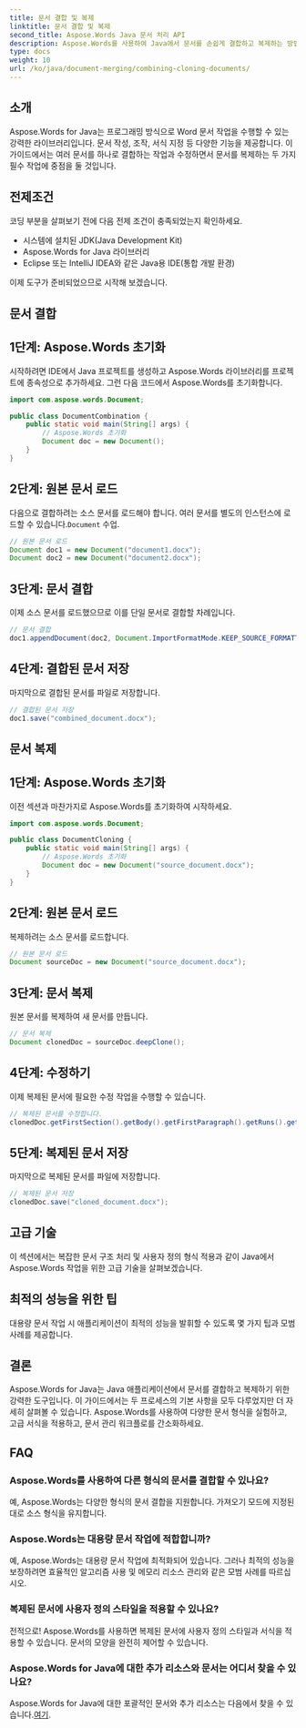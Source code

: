 ```yaml
---
title: 문서 결합 및 복제
linktitle: 문서 결합 및 복제
second_title: Aspose.Words Java 문서 처리 API
description: Aspose.Words를 사용하여 Java에서 문서를 손쉽게 결합하고 복제하는 방법을 알아보세요. 이 단계별 가이드에서는 알아야 할 모든 내용을 다룹니다.
type: docs
weight: 10
url: /ko/java/document-merging/combining-cloning-documents/
---
```


## 소개

Aspose.Words for Java는 프로그래밍 방식으로 Word 문서 작업을 수행할 수 있는 강력한 라이브러리입니다. 문서 작성, 조작, 서식 지정 등 다양한 기능을 제공합니다. 이 가이드에서는 여러 문서를 하나로 결합하는 작업과 수정하면서 문서를 복제하는 두 가지 필수 작업에 중점을 둘 것입니다.

## 전제조건

코딩 부분을 살펴보기 전에 다음 전제 조건이 충족되었는지 확인하세요.

- 시스템에 설치된 JDK(Java Development Kit)
- Aspose.Words for Java 라이브러리
- Eclipse 또는 IntelliJ IDEA와 같은 Java용 IDE(통합 개발 환경)

이제 도구가 준비되었으므로 시작해 보겠습니다.

## 문서 결합

## 1단계: Aspose.Words 초기화

시작하려면 IDE에서 Java 프로젝트를 생성하고 Aspose.Words 라이브러리를 프로젝트에 종속성으로 추가하세요. 그런 다음 코드에서 Aspose.Words를 초기화합니다.

```java
import com.aspose.words.Document;

public class DocumentCombination {
    public static void main(String[] args) {
        // Aspose.Words 초기화
        Document doc = new Document();
    }
}
```

## 2단계: 원본 문서 로드

다음으로 결합하려는 소스 문서를 로드해야 합니다. 여러 문서를 별도의 인스턴스에 로드할 수 있습니다.`Document` 수업.

```java
// 원본 문서 로드
Document doc1 = new Document("document1.docx");
Document doc2 = new Document("document2.docx");
```

## 3단계: 문서 결합

이제 소스 문서를 로드했으므로 이를 단일 문서로 결합할 차례입니다.

```java
// 문서 결합
doc1.appendDocument(doc2, Document.ImportFormatMode.KEEP_SOURCE_FORMATTING);
```

## 4단계: 결합된 문서 저장

마지막으로 결합된 문서를 파일로 저장합니다.

```java
// 결합된 문서 저장
doc1.save("combined_document.docx");
```

## 문서 복제

## 1단계: Aspose.Words 초기화

이전 섹션과 마찬가지로 Aspose.Words를 초기화하여 시작하세요.

```java
import com.aspose.words.Document;

public class DocumentCloning {
    public static void main(String[] args) {
        // Aspose.Words 초기화
        Document doc = new Document("source_document.docx");
    }
}
```

## 2단계: 원본 문서 로드

복제하려는 소스 문서를 로드합니다.

```java
// 원본 문서 로드
Document sourceDoc = new Document("source_document.docx");
```

## 3단계: 문서 복제

원본 문서를 복제하여 새 문서를 만듭니다.

```java
// 문서 복제
Document clonedDoc = sourceDoc.deepClone();
```

## 4단계: 수정하기

이제 복제된 문서에 필요한 수정 작업을 수행할 수 있습니다.

```java
// 복제된 문서를 수정합니다.
clonedDoc.getFirstSection().getBody().getFirstParagraph().getRuns().get(0).setText("Modified Content");
```

## 5단계: 복제된 문서 저장

마지막으로 복제된 문서를 파일에 저장합니다.

```java
// 복제된 문서 저장
clonedDoc.save("cloned_document.docx");
```

## 고급 기술

이 섹션에서는 복잡한 문서 구조 처리 및 사용자 정의 형식 적용과 같이 Java에서 Aspose.Words 작업을 위한 고급 기술을 살펴보겠습니다.

## 최적의 성능을 위한 팁

대용량 문서 작업 시 애플리케이션이 최적의 성능을 발휘할 수 있도록 몇 가지 팁과 모범 사례를 제공합니다.

## 결론

Aspose.Words for Java는 Java 애플리케이션에서 문서를 결합하고 복제하기 위한 강력한 도구입니다. 이 가이드에서는 두 프로세스의 기본 사항을 모두 다루었지만 더 자세히 살펴볼 수 있습니다. Aspose.Words를 사용하여 다양한 문서 형식을 실험하고, 고급 서식을 적용하고, 문서 관리 워크플로를 간소화하세요.

## FAQ

### Aspose.Words를 사용하여 다른 형식의 문서를 결합할 수 있나요?

예, Aspose.Words는 다양한 형식의 문서 결합을 지원합니다. 가져오기 모드에 지정된 대로 소스 형식을 유지합니다.

### Aspose.Words는 대용량 문서 작업에 적합합니까?

예, Aspose.Words는 대용량 문서 작업에 최적화되어 있습니다. 그러나 최적의 성능을 보장하려면 효율적인 알고리즘 사용 및 메모리 리소스 관리와 같은 모범 사례를 따르십시오.

### 복제된 문서에 사용자 정의 스타일을 적용할 수 있나요?

전적으로! Aspose.Words를 사용하면 복제된 문서에 사용자 정의 스타일과 서식을 적용할 수 있습니다. 문서의 모양을 완전히 제어할 수 있습니다.

### Aspose.Words for Java에 대한 추가 리소스와 문서는 어디서 찾을 수 있나요?

 Aspose.Words for Java에 대한 포괄적인 문서와 추가 리소스는 다음에서 찾을 수 있습니다.[여기](https://reference.aspose.com/words/java/).